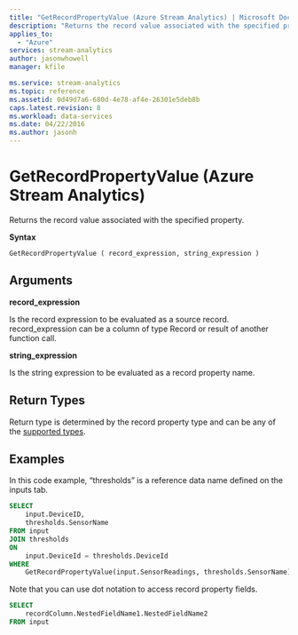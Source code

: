 ```yaml
---
title: "GetRecordPropertyValue (Azure Stream Analytics) | Microsoft Docs"
description: "Returns the record value associated with the specified property. "
applies_to: 
  - "Azure"
services: stream-analytics
author: jasonwhowell
manager: kfile

ms.service: stream-analytics
ms.topic: reference
ms.assetid: 0d49d7a6-680d-4e78-af4e-26301e5deb8b
caps.latest.revision: 8
ms.workload: data-services
ms.date: 04/22/2016
ms.author: jasonh
---
```

# GetRecordPropertyValue (Azure Stream Analytics)
  Returns the record value associated with the specified property.  
  
 **Syntax**  
  
```  
GetRecordPropertyValue ( record_expression, string_expression )  
```  
  
## Arguments  
 **record_expression**  
  
 Is the record expression to be evaluated as a source record. record_expression can be a column of type Record or result of another function call.  
  
 **string_expression**  
  
 Is the string expression to be evaluated as a record property name.  
  
## Return Types  
 Return type is determined by the record property type and can be any of the [supported types](data-types-azure-stream-analytics.md).  
  
## Examples  
 In this code example, “thresholds” is a reference data name defined on the inputs tab.  
  
```SQL  
SELECT   
    input.DeviceID,  
    thresholds.SensorName  
FROM input  
JOIN thresholds   
ON  
    input.DeviceId = thresholds.DeviceId  
WHERE  
    GetRecordPropertyValue(input.SensorReadings, thresholds.SensorName) > thresholds.Value  
```  
  
 Note that you can use dot notation to access record property fields.  
  
```SQL  
SELECT   
    recordColumn.NestedFieldName1.NestedFieldName2  
FROM input  
  
```  
  
  
